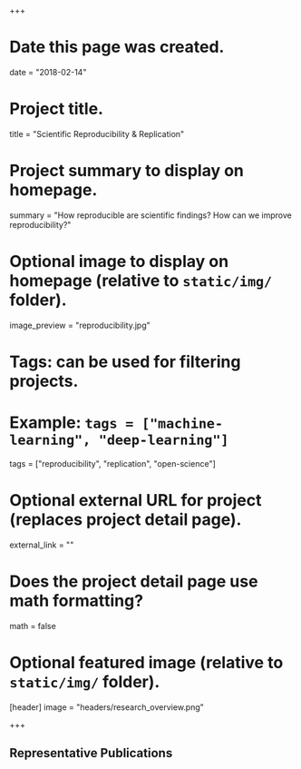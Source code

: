 +++
# Date this page was created.
date = "2018-02-14"

# Project title.
title = "Scientific Reproducibility & Replication"

# Project summary to display on homepage.
summary = "How reproducible are scientific findings? How can we improve reproducibility?"

# Optional image to display on homepage (relative to `static/img/` folder).
image_preview = "reproducibility.jpg"

# Tags: can be used for filtering projects.
# Example: `tags = ["machine-learning", "deep-learning"]`
tags = ["reproducibility", "replication", "open-science"]

# Optional external URL for project (replaces project detail page).
external_link = ""

# Does the project detail page use math formatting?
math = false

# Optional featured image (relative to `static/img/` folder).
[header]
image = "headers/research_overview.png"


+++

## Representative Publications